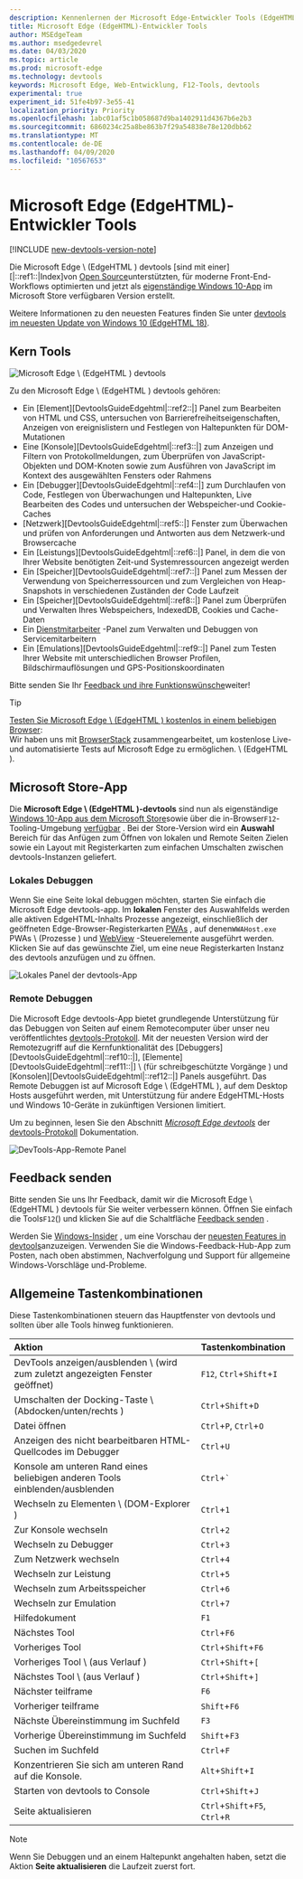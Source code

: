```yaml
---
description: Kennenlernen der Microsoft Edge-Entwickler Tools (EdgeHTML)
title: Microsoft Edge (EdgeHTML)-Entwickler Tools
author: MSEdgeTeam
ms.author: msedgedevrel
ms.date: 04/03/2020
ms.topic: article
ms.prod: microsoft-edge
ms.technology: devtools
keywords: Microsoft Edge, Web-Entwicklung, F12-Tools, devtools
experimental: true
experiment_id: 51fe4b97-3e55-41
localization_priority: Priority
ms.openlocfilehash: 1abc01af5c1b058687d9ba1402911d4367b6e2b3
ms.sourcegitcommit: 6860234c25a8be863b7f29a54838e78e120dbb62
ms.translationtype: MT
ms.contentlocale: de-DE
ms.lasthandoff: 04/09/2020
ms.locfileid: "10567653"
---
```

# Microsoft Edge (EdgeHTML)-Entwickler Tools  

[!INCLUDE [new-devtools-version-note](includes/new-devtools-version-note.md)]  

Die Microsoft Edge \ (EdgeHTML \) devtools [sind mit einer][|::ref1::|Index]von [Open Source][GithubMicrosoftChakracore]unterstützten, für moderne Front-End-Workflows optimierten und jetzt als [eigenständige Windows 10-App][MicrosoftStoreEdgeDevtoolsPreview] im Microsoft Store verfügbaren Version erstellt.  

Weitere Informationen zu den neuesten Features finden Sie unter [devtools im neuesten Update von Windows 10 (EdgeHTML 18)][DevtoolsGuideEdgehtmlWhatsnew].  

## Kern Tools  

![Microsoft Edge \ (EdgeHTML \) devtools][ImageDevtoolsEdgehtml]  

Zu den Microsoft Edge \ (EdgeHTML \) devtools gehören:  

*   Ein [Element][DevtoolsGuideEdgehtml|::ref2::|] Panel zum Bearbeiten von HTML und CSS, untersuchen von Barrierefreiheitseigenschaften, Anzeigen von ereignislistern und Festlegen von Haltepunkten für DOM-Mutationen  
*   Eine [Konsole][DevtoolsGuideEdgehtml|::ref3::|] zum Anzeigen und Filtern von Protokollmeldungen, zum Überprüfen von JavaScript-Objekten und DOM-Knoten sowie zum Ausführen von JavaScript im Kontext des ausgewählten Fensters oder Rahmens  
*   Ein [Debugger][DevtoolsGuideEdgehtml|::ref4::|] zum Durchlaufen von Code, Festlegen von Überwachungen und Haltepunkten, Live Bearbeiten des Codes und untersuchen der Webspeicher-und Cookie-Caches  
*   [Netzwerk][DevtoolsGuideEdgehtml|::ref5::|] Fenster zum Überwachen und prüfen von Anforderungen und Antworten aus dem Netzwerk-und Browsercache  
*   Ein [Leistungs][DevtoolsGuideEdgehtml|::ref6::|] Panel, in dem die von Ihrer Website benötigten Zeit-und Systemressourcen angezeigt werden  
*   Ein [Speicher][DevtoolsGuideEdgehtml|::ref7::|] Panel zum Messen der Verwendung von Speicherressourcen und zum Vergleichen von Heap-Snapshots in verschiedenen Zuständen der Code Laufzeit  
*   Ein [Speicher][DevtoolsGuideEdgehtml|::ref8::|] Panel zum Überprüfen und Verwalten Ihres Webspeichers, IndexedDB, Cookies und Cache-Daten  
*   Ein [Dienstmitarbeiter][DevtoolsGuideEdgehtmlServiceworkers] -Panel zum Verwalten und Debuggen von Servicemitarbeitern  
*   Ein [Emulations][DevtoolsGuideEdgehtml|::ref9::|] Panel zum Testen Ihrer Website mit unterschiedlichen Browser Profilen, Bildschirmauflösungen und GPS-Positionskoordinaten  

Bitte senden Sie Ihr [Feedback und ihre Funktionswünsche](#feedback)weiter!  

> [!TIP]
> [Testen Sie Microsoft Edge \ (EdgeHTML \) kostenlos in einem beliebigen Browser][BrowserstackEdgehtml]:  
> Wir haben uns mit [BrowserStack][BrowserstackEdgehtml] zusammengearbeitet, um ﻿kostenlose Live-und automatisierte Tests auf Microsoft Edge zu ermöglichen. \ (EdgeHTML \).  

## Microsoft Store-App  

Die **Microsoft Edge \ (EdgeHTML \)-devtools** sind nun als eigenständige [Windows 10-App aus dem Microsoft Store][MicrosoftStoreEdgeDevtoolsPreview]sowie über die in-Browser`F12`-Tooling-Umgebung [verfügbar][DevtoolsGuideEdgehtmlWhatsnew] .  Bei der Store-Version wird ein **Auswahl** Bereich für das Anfügen zum Öffnen von lokalen und Remote Seiten Zielen sowie ein Layout mit Registerkarten zum einfachen Umschalten zwischen devtools-Instanzen geliefert.  

### Lokales Debuggen  

Wenn Sie eine Seite lokal debuggen möchten, starten Sie einfach die Microsoft Edge devtools-app.  Im **lokalen** Fenster des Auswahlfelds werden alle aktiven EdgeHTML-Inhalts Prozesse angezeigt, einschließlich der geöffneten Edge-Browser-Registerkarten [PWAs][PwasEdgehtmlIndex] , auf denen`WWAHost.exe` PWAs \ (Prozesse \) und [WebView][HostingWebview] -Steuerelemente ausgeführt werden.  Klicken Sie auf das gewünschte Ziel, um eine neue Registerkarten Instanz des devtools anzufügen und zu öffnen.  

![Lokales Panel der devtools-App][ImageDevtoolsGuideEdgehtmlChooselocal]  

### Remote Debuggen  

Die Microsoft Edge devtools-App bietet grundlegende Unterstützung für das Debuggen von Seiten auf einem Remotecomputer über unser neu veröffentlichtes [devtools-Protokoll][DevtoolsProtocolEdgehtmlIndex].  Mit der neuesten Version wird der Remotezugriff auf die Kernfunktionalität des [Debuggers][DevtoolsGuideEdgehtml|::ref10::|], [Elemente][DevtoolsGuideEdgehtml|::ref11::|] \ (für schreibgeschützte Vorgänge \) und [Konsolen][DevtoolsGuideEdgehtml|::ref12::|] Panels ausgeführt.  Das Remote Debuggen ist auf Microsoft Edge \ (EdgeHTML \), auf dem Desktop Hosts ausgeführt werden, mit Unterstützung für andere EdgeHTML-Hosts und Windows 10-Geräte in zukünftigen Versionen limitiert.  

Um zu beginnen, lesen Sie den Abschnitt [*Microsoft Edge devtools*][DevtoolsProtocolEdgehtmlClientsEdgePreview] der [devtools-Protokoll][DevtoolsProtocolEdgehtmlIndex] Dokumentation.  

![DevTools-App-Remote Panel][DevtoolsGuideEdgehtmlRemote]  

## Feedback senden  

Bitte senden Sie uns Ihr Feedback, damit wir die Microsoft Edge \ (EdgeHTML \) devtools für Sie weiter verbessern können.  Öffnen Sie einfach die Tools`F12`() und klicken Sie auf die Schaltfläche [Feedback senden](#microsoft-edge-edgehtml-developer-tools) .  

Werden Sie [Windows-Insider][WindowsInsiderProgram] , um eine Vorschau der [neuesten Features in devtools][DevtoolsGuideEdgehtmlWhatsnew]anzuzeigen.  Verwenden Sie die Windows-Feedback-Hub-App zum Posten, nach oben abstimmen, Nachverfolgung und Support für allgemeine Windows-Vorschläge und-Probleme.  

## Allgemeine Tastenkombinationen  

Diese Tastenkombinationen steuern das Hauptfenster von devtools und sollten über alle Tools hinweg funktionieren.  

| Aktion | Tastenkombination |  
|:--- |:--- |  
| DevTools anzeigen/ausblenden \ (wird zum zuletzt angezeigten Fenster geöffnet) | `F12`, `Ctrl`+`Shift`+`I` |  
| Umschalten der Docking-Taste \ (Abdocken/unten/rechts \) | `Ctrl`+`Shift`+`D` |  
| Datei öffnen | `Ctrl`+`P`, `Ctrl`+`O` |  
| Anzeigen des nicht bearbeitbaren HTML-Quellcodes im Debugger | `Ctrl`+`U` |  
| Konsole am unteren Rand eines beliebigen anderen Tools einblenden/ausblenden  | `Ctrl`+`` ` `` |  
| Wechseln zu Elementen \ (DOM-Explorer \) | `Ctrl`+`1` |  
| Zur Konsole wechseln |  `Ctrl`+`2` |  
| Wechseln zu Debugger | `Ctrl`+`3` |  
| Zum Netzwerk wechseln | `Ctrl`+`4` |  
| Wechseln zur Leistung | `Ctrl`+`5` |  
| Wechseln zum Arbeitsspeicher | `Ctrl`+`6` |  
| Wechseln zur Emulation | `Ctrl`+`7` |  
| Hilfedokument | `F1` |  
| Nächstes Tool | `Ctrl`+`F6` |  
| Vorheriges Tool | `Ctrl`+`Shift`+`F6` |  
| Vorheriges Tool \ (aus Verlauf \) | `Ctrl`+`Shift`+`[` |  
| Nächstes Tool \ (aus Verlauf \) | `Ctrl`+`Shift`+`]` |  
| Nächster teilframe | `F6` |  
| Vorheriger teilframe | `Shift`+`F6` |  
| Nächste Übereinstimmung im Suchfeld | `F3` |  
| Vorherige Übereinstimmung im Suchfeld | `Shift`+`F3` |  
| Suchen im Suchfeld | `Ctrl`+`F` |  
| Konzentrieren Sie sich am unteren Rand auf die Konsole. | `Alt`+`Shift`+`I` |  
| Starten von devtools to Console | `Ctrl`+`Shift`+`J` |  
| Seite aktualisieren | `Ctrl`+`Shift`+`F5`, `Ctrl`+`R` |  

> [!NOTE]
> Wenn Sie Debuggen und an einem Haltepunkt angehalten haben, setzt die Aktion **Seite aktualisieren** die Laufzeit zuerst fort.

<!-- image links  -->  

[ImageDevtoolsEdgehtml]: /microsoft-edge/devtools-guide/media/devtools.png "Microsoft Edge (EdgeHTML) devtools"  
[ImageDevtoolsGuideEdgehtmlChooselocal]: /microsoft-edge/devtools-guide/media/chooser_local.png "Lokales Panel der devtools-App"  
[DevtoolsGuideEdgehtmlRemote]: /microsoft-edge/devtools-guide/media/chooser_remote.png "DevTools-App-Remote Panel"  

<!-- links  -->  

[DevtoolsGuideEdgehtmlConsole]: /microsoft-edge/devtools-guide/console "Konsole"  
[DevtoolsGuideEdgehtmlDebugger]: /microsoft-edge/devtools-guide/debugger "Debugger"  
[DevtoolsGuideEdgehtmlElements]: /microsoft-edge/devtools-guide/elements "Elemente"  
[DevtoolsGuideEdgehtmlEmulation]: /microsoft-edge/devtools-guide/emulation "Emulation"  
[DevtoolsGuideEdgehtmlMemory]: /microsoft-edge/devtools-guide/memory "Speicher"  
[DevtoolsGuideEdgehtmlNetwork]: /microsoft-edge/devtools-guide/network "Netzwerk"  
[DevtoolsGuideEdgehtmlPerformance]: /microsoft-edge/devtools-guide/performance "Leistung"  
[DevtoolsGuideEdgehtmlServiceworkers]: /microsoft-edge/devtools-guide/service-workers "Dienstmitarbeiter"  
[DevtoolsGuideEdgehtmlStorage]: /microsoft-edge/devtools-guide/storage "Speicher"  
[DevtoolsGuideEdgehtmlWhatsnew]: /microsoft-edge/devtools-guide/whats-new "DevTools im neuesten Windows 10-Update (EdgeHTML 18)"  
[DevtoolsProtocolEdgehtmlIndex]: /microsoft-edge/devtools-protocol/index "Microsoft Edge (EdgeHTML) devtools-Protokoll"  
[DevtoolsProtocolEdgehtmlClientsEdgePreview]: /microsoft-edge/devtools-protocol/0.1/clients.md#microsoft-edge-devtools-preview "Microsoft Edge devtools Preview – devtools-Protokoll Clients"  
[HostingWebview]: /microsoft-edge/hosting/webview "WebView (EdgeHTML) für Windows 10-apps"  
[PwasEdgehtmlIndex]: /microsoft-edge/progressive-web-apps-edgehtml/index "Progressive Web-Apps (EdgeHTML) unter Windows"  

[MicrosoftStoreEdgeDevtoolsPreview]: https://www.microsoft.com/store/p/microsoft-edge-devtools-preview/9mzbfrmz0mnj "Microsoft Edge devtools Preview"  

[WindowsInsiderProgram]: https://insider.windows.com "Windows-Insider-Programm"  

[BrowserstackEdgehtml]: https://www.browserstack.com/test-on-microsoft-edge-browser "Testen des Microsoft Edge-Browsers kostenlos | BrowserStack"  

[GithubMicrosoftChakracore]: https://github.com/Microsoft/ChakraCore "Microsoft/ChakraCore | GitHub"  

[TypeScriptIndex]: https://www.typescriptlang.org "TypeScript"  

